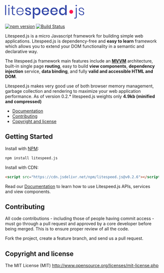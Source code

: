 <p>
    <img height="45" src="images/litespeed-js.png" alt="Logo">
</p>

[![npm version](https://badge.fury.io/js/litespeed.js.svg)](https://badge.fury.io/js/litespeed.js)
[![Build Status](https://travis-ci.org/litespeed-js/litespeed.js.svg?branch=master)](https://travis-ci.org/litespeed-js/litespeed.js)

Litespeed.js is a micro Javascript framework for building simple web applications. Litespeed.js is dependency-free and **easy to learn** framework which allows you to extend your DOM functionality in a semantic and declarative way.

The litespeed.js framework main features include an **[MVVM](https://en.wikipedia.org/wiki/Model%E2%80%93view%E2%80%93viewmodel)** architecture, built-in single page **routing**, easy to build **view components**, **dependency injection** service, **data binding**, and fully **valid and accessible HTML and DOM**.

Litespeed.js makes very good use of both browser memory management, garbage collection and rendering to maximize your web application performance. As of version 0.2.* litespeed.js weights only **4.9kb (minified and compressed)**

- [Documentation](/docs/get-started.md)
- [Contributing](#contributing)
- [Copyright and license](#copyright-and-license)

## Getting Started

Install with [NPM](https://www.npmjs.com/):

```bash
npm install litespeed.js
```

Install with CDN:
```html
<script src="https://cdn.jsdelivr.net/npm/litespeed.js@v0.2.6"></script>
```

Read our [Documentation](/docs/get-started.md) to learn how to use Litespeed.js APIs, services and view components.  

## Contributing

All code contributions - including those of people having commit access - must go through a pull request and approved by a core developer before being merged. This is to ensure proper review of all the code.

Fork the project, create a feature branch, and send us a pull request.

## Copyright and license

The MIT License (MIT) http://www.opensource.org/licenses/mit-license.php
